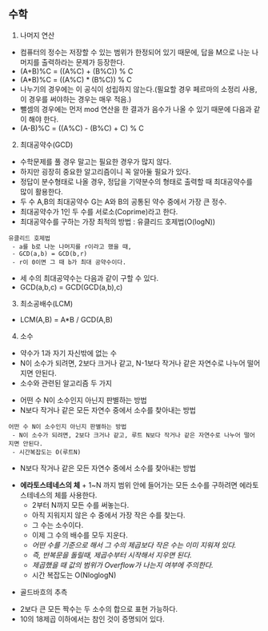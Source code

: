 ## 수학

 1. 나머지 연산
  - 컴퓨터의 정수는 저장할 수 있는 범위가 한정되어 있기 때문에, 답을 M으로 나눈 나머지를 출력하라는 문제가 등장한다.
  - (A+B)%C = ((A%C) + (B%C)) % C
  - (A*B)%C = ((A%C) * (B%C)) % C
  - 나누기의 경우에는 이 공식이 성립하지 않는다.(필요할 경우 페르마의 소정리 사용, 이 경우를 써야하는 경우는 매우 적음.)
  - 뺄셈의 경우에는 먼저 mod 연산을 한 결과가 음수가 나올 수 있기 때문에 다음과 같이 해야 한다.
  - (A-B)%C = ((A%C) - (B%C) + C) % C

 2. 최대공약수(GCD)
  - 수학문제를 풀 경우 말고는 필요한 경우가 많지 않다.
  - 하지만 굉장히 중요한 알고리즘이니 꼭 알아둘 필요가 있다. 
  - 정답이 분수형태로 나올 경우, 정답을 기약분수의 형태로 출력할 때 최대공약수를 많이 활용한다.
  - 두 수 A,B의 최대공약수 G는 A와 B의 공통된 약수 중에서 가장 큰 정수.
  - 최대공약수가 1인 두 수를 서로소(Coprime)라고 한다.
  - 최대공약수를 구하는 가장 최적의 방법 : 유클리드 호제법(O(logN))
  ```
  유클리드 호제법
   - a를 b로 나눈 나머지를 r이라고 했을 때,
   - GCD(a,b) = GCD(b,r)
   - r이 0이면 그 때 b가 최대 공약수이다.
  ```
  - 세 수의 최대공약수는 다음과 같이 구할 수 있다.
  - GCD(a,b,c) = GCD(GCD(a,b),c)

 3. 최소공배수(LCM)
  - LCM(A,B) = A*B / GCD(A,B)

 4. 소수
  - 약수가 1과 자기 자신밖에 없는 수
  - N이 소수가 되려면, 2보다 크거나 같고, N-1보다 작거나 같은 자연수로 나누어 떨어지면 안된다.
  - 소수와 관련된 알고리즘 두 가지
   + 어떤 수 N이 소수인지 아닌지 판별하는 방법
   + N보다 작거나 같은 모든 자연수 중에서 소수를 찾아내는 방법
  ```
  어떤 수 N이 소수인지 아닌지 판별하는 방법
   - N이 소수가 되려면, 2보다 크거나 같고, 루트 N보다 작거나 같은 자연수로 나누어 떨어지면 안된다. 
   - 시간복잡도는 O(루트N)
  ```
  - N보다 작거나 같은 모든 자연수 중에서 소수를 찾아내는 방법
   + **에라토스테네스의 체**
    + 1~N 까지 범위 안에 들어가는 모든 소수를 구하려면 에라토스테네스의 체를 사용한다. 
     - 2부터 N까지 모든 수를 써놓는다.
     - 아직 지워지지 않은 수 중에서 가장 작은 수를 찾는다.
     - 그 수는 소수이다.
     - 이제 그 수의 배수를 모두 지운다.
     - *어떤 수를 기준으로 해서 그 수의 제곱보다 작은 수는 이미 지워져 있다.*
     - *즉, 반복문을 돌릴때, 제곱수부터 시작해서 지우면 된다.*
     - *제곱했을 때 값의 범위가 Overflow가 나는지 여부에 주의한다.*
     - 시간 복잡도는 O(NloglogN)
  - 골드바흐의 추측
   + 2보다 큰 모든 짝수는 두 소수의 합으로 표현 가능하다. 
   + 10의 18제곱 이하에서는 참인 것이 증명되어 있다. 